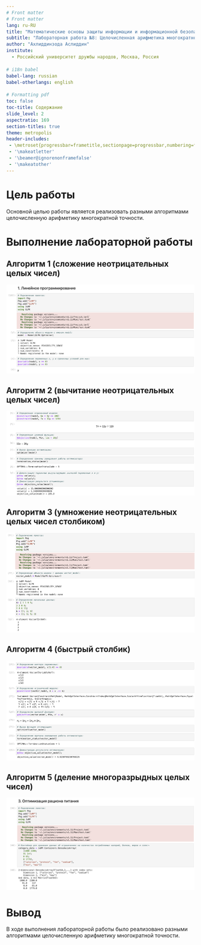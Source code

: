 ```yaml
---
# Front matter
# Front matter
lang: ru-RU
title: "Математические основы защиты информации и информационной безопасности"
subtitle: "Лабораторная работа №8: Целочисленная арифметика многократной точности"
author: "Ахлиддинзода Аслиддин"
institute:
  - Российский университет дружбы народов, Москва, Россия

# i18n babel
babel-lang: russian
babel-otherlangs: english

# Formatting pdf
toc: false
toc-title: Содержание
slide_level: 2
aspectratio: 169
section-titles: true
theme: metropolis
header-includes:
 - \metroset{progressbar=frametitle,sectionpage=progressbar,numbering=fraction}
 - '\makeatletter'
 - '\beamer@ignorenonframefalse'
 - '\makeatother'
---
```


# Цель работы
Основной целью работы является реализовать разными алгоритмами целочисленную арифметику многократной точности.

# Выполнение лабораторной работы

## Алгоритм 1 (сложение неотрицательных целых чисел)
![](image/1.PNG)

## Алгоритм 2 (вычитание неотрицательных целых чисел)
![](image/2.PNG)

## Алгоритм 3 (умножение неотрицательных целых чисел столбиком)
![](image/3.PNG)

## Алгоритм 4 (быстрый столбик)
![](image/4.PNG)

## Алгоритм 5 (деление многоразрыдных целых чисел)
![](image/5.PNG)

# Вывод
В ходе выполнения лабораторной работы было реализовано разными алгоритмами целочисленную арифметику многократной точности.